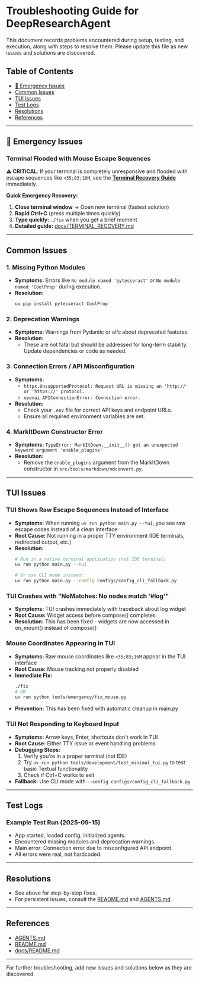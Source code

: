 # Troubleshooting Guide for DeepResearchAgent

This document records problems encountered during setup, testing, and execution, along with steps to resolve them. Please update this file as new issues and solutions are discovered.

## Table of Contents
- [🚨 Emergency Issues](#-emergency-issues)
- [Common Issues](#common-issues)
- [TUI Issues](#tui-issues)
- [Test Logs](#test-logs)
- [Resolutions](#resolutions)
- [References](#references)

---

## 🚨 Emergency Issues

### Terminal Flooded with Mouse Escape Sequences

**⚠️ CRITICAL**: If your terminal is completely unresponsive and flooded with escape sequences like `<35;83;16M`, see the **[Terminal Recovery Guide](TERMINAL_RECOVERY.md)** immediately.

**Quick Emergency Recovery:**
1. **Close terminal window** → Open new terminal (fastest solution)
2. **Rapid Ctrl+C** (press multiple times quickly)
3. **Type quickly:** `./fix` when you get a brief moment
4. **Detailed guide:** [docs/TERMINAL_RECOVERY.md](TERMINAL_RECOVERY.md)

---

## Common Issues

### 1. Missing Python Modules
- **Symptoms:** Errors like `No module named 'pytesseract'` or `No module named 'CoolProp'` during execution.
- **Resolution:**
  ```bash
  uv pip install pytesseract CoolProp
  ```

### 2. Deprecation Warnings
- **Symptoms:** Warnings from Pydantic or aifc about deprecated features.
- **Resolution:**
  - These are not fatal but should be addressed for long-term stability. Update dependencies or code as needed.

### 3. Connection Errors / API Misconfiguration
- **Symptoms:**
  - `httpx.UnsupportedProtocol: Request URL is missing an 'http://' or 'https://' protocol.`
  - `openai.APIConnectionError: Connection error.`
- **Resolution:**
  - Check your `.env` file for correct API keys and endpoint URLs.
  - Ensure all required environment variables are set.

### 4. MarkItDown Constructor Error
- **Symptoms:** `TypeError: MarkItDown.__init__() got an unexpected keyword argument 'enable_plugins'`
- **Resolution:**
  - Remove the `enable_plugins` argument from the MarkItDown constructor in `src/tools/markdown/mdconvert.py`.

---

## TUI Issues

### TUI Shows Raw Escape Sequences Instead of Interface
- **Symptoms:** When running `uv run python main.py --tui`, you see raw escape codes instead of a clean interface
- **Root Cause:** Not running in a proper TTY environment (IDE terminals, redirected output, etc.)
- **Resolution:**
  ```bash
  # Run in a native terminal application (not IDE terminal)
  uv run python main.py --tui

  # Or use CLI mode instead:
  uv run python main.py --config configs/config_cli_fallback.py
  ```

### TUI Crashes with "NoMatches: No nodes match '#log'"
- **Symptoms:** TUI crashes immediately with traceback about log widget
- **Root Cause:** Widget access before compose() completes
- **Resolution:** This has been fixed - widgets are now accessed in on_mount() instead of compose()

### Mouse Coordinates Appearing in TUI
- **Symptoms:** Raw mouse coordinates like `<35;83;16M` appear in the TUI interface
- **Root Cause:** Mouse tracking not properly disabled
- **Immediate Fix:**
  ```bash
  ./fix
  # OR
  uv run python tools/emergency/fix_mouse.py
  ```
- **Prevention:** This has been fixed with automatic cleanup in main.py

### TUI Not Responding to Keyboard Input
- **Symptoms:** Arrow keys, Enter, shortcuts don't work in TUI
- **Root Cause:** Either TTY issue or event handling problems
- **Debugging Steps:**
  1. Verify you're in a proper terminal (not IDE)
  2. Try `uv run python tools/development/test_minimal_tui.py` to test basic Textual functionality
  3. Check if Ctrl+C works to exit
- **Fallback:** Use CLI mode with `--config configs/config_cli_fallback.py`

---

## Test Logs

### Example Test Run (2025-09-15)
- App started, loaded config, initialized agents.
- Encountered missing modules and deprecation warnings.
- Main error: Connection error due to misconfigured API endpoint.
- All errors were real, not hardcoded.

---

## Resolutions
- See above for step-by-step fixes.
- For persistent issues, consult the [README.md](../README.md) and [AGENTS.md](../AGENTS.md).

---

## References
- [AGENTS.md](../AGENTS.md)
- [README.md](../README.md)
- [docs/README.md](README.md)

---

For further troubleshooting, add new issues and solutions below as they are discovered.
